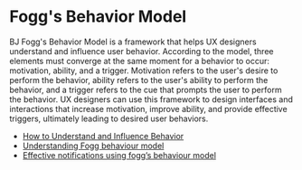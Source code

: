 # Fogg's Behavior Model

BJ Fogg's Behavior Model is a framework that helps UX designers understand and influence user behavior. According to the model, three elements must converge at the same moment for a behavior to occur: motivation, ability, and a trigger. Motivation refers to the user's desire to perform the behavior, ability refers to the user's ability to perform the behavior, and a trigger refers to the cue that prompts the user to perform the behavior. UX designers can use this framework to design interfaces and interactions that increase motivation, improve ability, and provide effective triggers, ultimately leading to desired user behaviors.

- [How to Understand and Influence Behavior](https://cs.fyi/guide/how-to-understand-and-influence-behavior)
- [Understanding Fogg behaviour model](https://uxdesign.cc/understanding-fogg-behaviour-model-dd2cc78e4a2)
- [Effective notifications using fogg’s behaviour model](https://uxmag.com/articles/effective-notifications-using-foggs-behaviour-model)